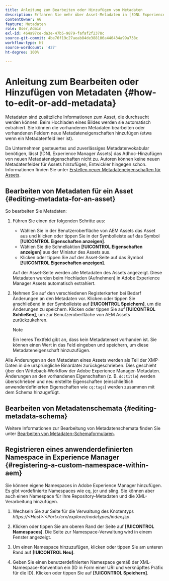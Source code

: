 ```yaml
---
title: Anleitung zum Bearbeiten oder Hinzufügen von Metadaten
description: Erfahren Sie mehr über Asset-Metadaten in [!DNL Experience Manager Assets] und lernen Sie die verschiedenen Bearbeitungsmöglichkeiten kennen.
contentOwner: AG
feature: Metadaten
role: User,Admin
exl-id: 464a97ce-da3e-47b5-9879-fafaf2f2378c
source-git-commit: 4be76f19c27aeab84de388106a440434a99a738c
workflow-type: ht
source-wordcount: '427'
ht-degree: 100%

---
```


# Anleitung zum Bearbeiten oder Hinzufügen von Metadaten {#how-to-edit-or-add-metadata}

Metadaten sind zusätzliche Informationen zum Asset, die durchsucht werden können. Beim Hochladen eines Bildes werden sie automatisch extrahiert. Sie können die vorhandenen Metadaten bearbeiten oder vorhandenen Feldern neue Metadateneigenschaften hinzufügen (etwa wenn ein Metadatenfeld leer ist).

Da Unternehmen gesteuertes und zuverlässiges Metadatenvokabular benötigen, lässt [!DNL Experience Manager Assets] das Adhoc-Hinzufügen von neuen Metadateneigenschaften nicht zu. Autoren können keine neuen Metadatenfelder für Assets hinzufügen, Entwickler hingegen schon. Informationen finden Sie unter [Erstellen neuer Metadateneigenschaften für Assets](meta-edit.md#editing-metadata-schema).

## Bearbeiten von Metadaten für ein Asset {#editing-metadata-for-an-asset}

So bearbeiten Sie Metadaten:

1. Führen Sie einen der folgenden Schritte aus:

   * Wählen Sie in der Benutzeroberfläche von AEM Assets das Asset aus und klicken oder tippen Sie in der Symbolleiste auf das Symbol **[!UICONTROL Eigenschaften anzeigen]**.
   * Wählen Sie die Schnellaktion **[!UICONTROL Eigenschaften anzeigen]** aus der Miniatur des Assets aus.
   * Klicken oder tippen Sie auf der Asset-Seite auf das Symbol **[!UICONTROL Eigenschaften anzeigen]**.

   Auf der Asset-Seite werden alle Metadaten des Assets angezeigt. Diese Metadaten wurden beim Hochladen (Aufnehmen) in Adobe Experience Manager Assets automatisch extrahiert.

1. Nehmen Sie auf den verschiedenen Registerkarten bei Bedarf Änderungen an den Metadaten vor. Klicken oder tippen Sie anschließend in der Symbolleiste auf **[!UICONTROL Speichern]**, um die Änderungen zu speichern. Klicken oder tippen Sie auf **[!UICONTROL Schließen]**, um zur Benutzeroberfläche von AEM Assets zurückzukehren.

   >[!NOTE]
   >
   >Ein leeres Textfeld gibt an, dass kein Metadatenset vorhanden ist. Sie können einen Wert in das Feld eingeben und speichern, um diese Metadateneigenschaft hinzuzufügen.

Alle Änderungen an den Metadaten eines Assets werden als Teil der XMP-Daten in die ursprüngliche Binärdatei zurückgeschrieben. Dies geschieht über den Writeback-Workflow der Adobe Experience Manager-Metadaten. Änderungen an den vorhandenen Eigenschaften (z. B. `dc:title`) werden überschrieben und neu erstellte Eigenschaften (einschließlich anwenderdefinierten Eigenschaften wie `cq:tags`) werden zusammen mit dem Schema hinzugefügt.

<!-- XMP write-back is supported and enabled for the platforms and file formats described in technical requirements. -->

## Bearbeiten von Metadatenschemata {#editing-metadata-schema}

Weitere Informationen zur Bearbeitung von Metadatenschemata finden Sie unter [Bearbeiten von Metadaten-Schemaformularen](metadata-schemas.md#edit-metadata-schema-forms).

## Registrieren eines anwenderdefinierten Namespace in Experience Manager {#registering-a-custom-namespace-within-aem}

Sie können eigene Namespaces in Adobe Experience Manager hinzufügen. Es gibt vordefinierte Namespaces wie cq, jcr und sling. Sie können aber auch einen Namespace für Ihre Repository-Metadaten und die XML-Verarbeitung hinzufügen.

1. Wechseln Sie zur Seite für die Verwaltung des Knotentyps *https://&lt;Host>:&lt;Port>/crx/explorer/nodetypes/index.jsp*.
1. Klicken oder tippen Sie am oberen Rand der Seite auf **[!UICONTROL Namespaces]**. Die Seite zur Namespace-Verwaltung wird in einem Fenster angezeigt.

1. Um einen Namespace hinzuzufügen, klicken oder tippen Sie am unteren Rand auf **[!UICONTROL Neu]**.
1. Geben Sie einen benutzerdefinierten Namespace gemäß der XML-Namespace-Konvention ein (ID in Form einer URI und verknüpftes Präfix für die ID). Klicken oder tippen Sie auf **[!UICONTROL Speichern]**.
